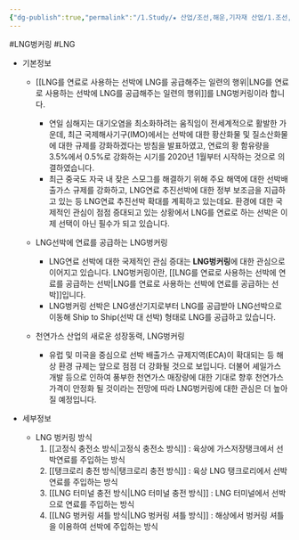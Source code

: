 ```yaml
---
{"dg-publish":true,"permalink":"/1.Study/★ 산업/조선,해운,기자재 산업/1.조선,기자재/INFO_조선/LNG벙커링/","created":"2023-06-11T20:05:33.877+09:00","updated":"2025-06-26T17:01:41.933+09:00"}
---
```


#LNG벙커링 #LNG


- 기본정보
	- [[LNG를 연료로 사용하는 선박에 LNG를 공급해주는 일련의 행위\|LNG를 연료로 사용하는 선박에 LNG를 공급해주는 일련의 행위]]를 LNG벙커링이라 합니다.
		- 연일 심해지는 대기오염을 최소화하려는 움직임이 전세계적으로 활발한 가운데, 최근 국제해사기구(IMO)에서는 선박에 대한 황산화물 및 질소산화물에 대한 규제를 강화하겠다는 방침을 발표하였고, 연료의 황 함유량을 3.5%에서 0.5%로 강화하는 시기를 2020년 1월부터 시작하는 것으로 의결하였습니다.
		- 최근 중국도 자국 내 잦은 스모그를 해결하기 위해 주요 해역에 대한 선박배출가스 규제를 강화하고, LNG연료 추진선박에 대한 정부 보조금을 지급하고 있는 등 LNG연료 추진선박 확대를 계획하고 있는데요. 환경에 대한 국제적인 관심이 점점 증대되고 있는 상황에서 LNG를 연료로 하는 선박은 이제 선택이 아닌 필수가 되고 있습니다.
		  
	- LNG선박에 연료를 공급하는 LNG벙커링
		- LNG연료 선박에 대한 국제적인 관심 증대는 **LNG벙커링**에 대한 관심으로 이어지고 있습니다. LNG벙커링이란, [[LNG를 연료로 사용하는 선박에 연료를 공급하는 선박\|LNG를 연료로 사용하는 선박에 연료를 공급하는 선박]]입니다.
		-  LNG벙커링 선박은 LNG생산기지로부터 LNG를 공급받아 LNG선박으로 이동해 Ship to Ship(선박 대 선박) 형태로 LNG를 공급하고 있습니다.

	- 천연가스 산업의 새로운 성장동력, LNG벙커링
		- 유럽 및 미국을 중심으로 선박 배출가스 규제지역(ECA)이 확대되는 등 해상 환경 규제는 앞으로 점점 더 강화될 것으로 보입니다. 더불어 셰일가스 개발 등으로 인하여 풍부한 천연가스 매장량에 대한 기대로 향후 천연가스 가격이 안정화 될 것이라는 전망에 따라 LNG벙커링에 대한 관심은 더 높아질 예정입니다.  
	  

- 세부정보
	- LNG 벙커링 방식
		1) [[고정식 충전소 방식\|고정식 충전소 방식]] : 육상에 가스저장탱크에서 선박연료를 주입하는 방식
		2) [[탱크로리 충전 방식\|탱크로리 충전 방식]] : 육상 LNG 탱크로리에서 선박연료를 주입하는 방식
		3) [[LNG 터미널 충전 방식\|LNG 터미널 충전 방식]] : LNG 터미널에서 선박으로 연료를 주입하는 방식
		4) [[LNG 벙커링 셔틀 방식\|LNG 벙커링 셔틀 방식]] : 해상에서 벙커링 셔틀을 이용하여 선박에 주입하는 방식